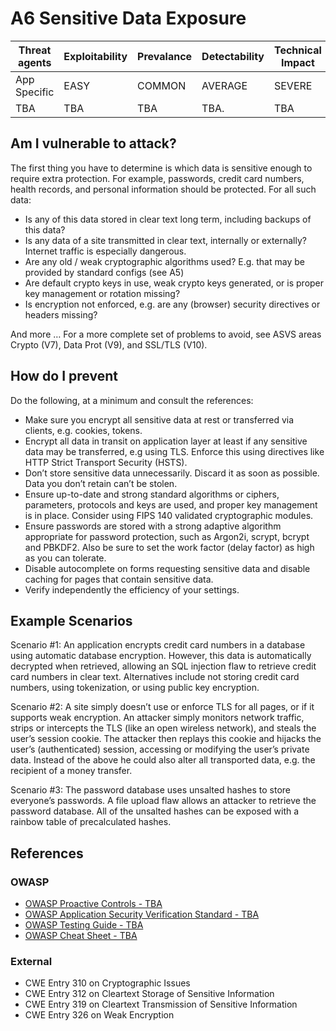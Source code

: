 # A6 Sensitive Data Exposure

| Threat agents | Exploitability | Prevalance | Detectability | Technical Impact | Business Impacts |
| --- | --- | --- | --- | --- | --- |
| App Specific |  EASY | COMMON | AVERAGE | SEVERE | App Specific | 
| TBA | TBA | TBA | TBA. | TBA |

## Am I vulnerable to attack?
The first thing you have to determine is which data is sensitive enough to require extra protection. For example, passwords, credit card numbers, health records, and personal information should be protected. For all such data:
* Is any of this data stored in clear text long term, including backups of this data?
* Is any data of a site transmitted in clear text, internally or externally? Internet traffic is especially dangerous.
* Are any old / weak cryptographic algorithms used? E.g. that may be provided by standard configs (see A5)
* Are default crypto keys in use, weak crypto keys generated, or is proper key management or rotation missing?
* Is encryption not enforced, e.g. are any (browser) security directives or headers missing?

And more … For a more complete set of problems to avoid, see ASVS areas Crypto (V7), Data Prot (V9), and SSL/TLS (V10).

## How do I prevent
Do the following, at a minimum and consult the references:
* Make sure you encrypt all sensitive data at rest or transferred via clients, e.g. cookies, tokens.
* Encrypt all data in transit on application layer at least if any sensitive data may be transferred, e.g using TLS. Enforce this using directives like HTTP Strict Transport Security (HSTS).
* Don’t store sensitive data unnecessarily. Discard it as soon as possible. Data you don’t retain can’t be stolen.
* Ensure up-to-date and strong standard algorithms or ciphers, parameters, protocols and keys are used, and proper key management is in place. Consider using FIPS 140 validated cryptographic modules.
* Ensure passwords are stored with a strong adaptive algorithm appropriate for password protection, such as Argon2i, scrypt, bcrypt and PBKDF2. Also be sure to set the work factor (delay factor) as high as you can tolerate.
* Disable autocomplete on forms requesting sensitive data and disable caching for pages that contain sensitive data.
* Verify independently the efficiency of your settings.


## Example Scenarios
Scenario #1: An application encrypts credit card numbers in a database using automatic database encryption. However, this data is automatically decrypted when retrieved, allowing an SQL injection flaw to retrieve credit card numbers in clear text. Alternatives include not storing credit card numbers, using tokenization, or using public key encryption.

Scenario #2: A site simply doesn’t use or enforce TLS for all pages, or if it supports weak encryption. An attacker simply monitors network traffic, strips or intercepts the TLS (like an open wireless network), and steals the user’s session cookie. The attacker then replays this cookie and hijacks the user’s (authenticated) session, accessing or modifying the user’s private data. Instead of the above he could also alter all transported data, e.g. the recipient of a money transfer.

Scenario #3: The password database uses unsalted hashes to store everyone’s passwords. A file upload flaw allows an attacker to retrieve the password database. All of the unsalted hashes can be exposed with a rainbow table of precalculated hashes.

## References

### OWASP

* [OWASP Proactive Controls - TBA]()
* [OWASP Application Security Verification Standard - TBA]()
* [OWASP Testing Guide - TBA]()
* [OWASP Cheat Sheet - TBA]()

### External

* CWE Entry 310 on Cryptographic Issues
* CWE Entry 312 on Cleartext Storage of Sensitive Information
* CWE Entry 319 on Cleartext Transmission of Sensitive Information
* CWE Entry 326 on Weak Encryption
